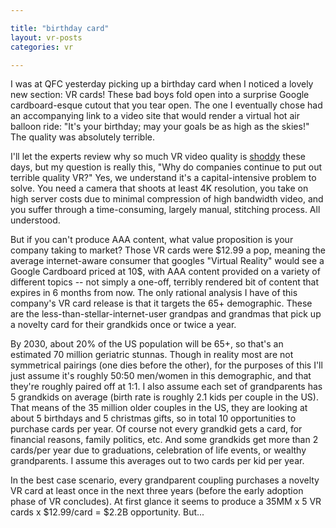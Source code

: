 ```yaml
---

title: "birthday card"
layout: vr-posts
categories: vr

---
```


I was at QFC yesterday picking up a birthday card when I noticed a lovely new section: VR cards! These bad boys fold open into a surprise Google cardboard-esque cutout that you tear open. The one I eventually chose had an accompanying link to a video site that would render a virtual hot air balloon ride: "It's your birthday; may your goals be as high as the skies!" The quality was absolutely terrible. 

I'll let the experts review why so much VR video quality is [shoddy](https://medium.com/visbit/why-do-all-the-360-vr-videos-today-look-so-pixelated-b1ab3cba6f95) these days, but my question is really this, "Why do companies continue to put out terrible quality VR?" Yes, we understand it's a capital-intensive problem to solve. You need a camera that shoots at least 4K resolution, you take on high server costs due to minimal compression of high bandwidth video, and you suffer through a time-consuming, largely manual, stitching process. All understood. 

But if you can't produce AAA content, what value proposition is your company taking to market? Those VR cards were $12.99 a pop, meaning the average internet-aware consumer that googles "Virtual Reality" would see a Google Cardboard priced at 10$, with AAA content provided on a variety of different topics -- not simply a one-off, terribly rendered bit of content that expires in 6 months from now. The only rational analysis I have of this company's VR card release is that it targets the 65+ demographic. These are the less-than-stellar-internet-user grandpas and grandmas that pick up a novelty card for their grandkids once or twice a year. 

By 2030, about 20% of the US population will be 65+, so that's an estimated 70 million geriatric stunnas. Though in reality most are not symmetrical pairings (one dies before the other), for the purposes of this I'll just assume it's roughly 50:50 men/women in this demographic, and that they're roughly paired off at 1:1. I also assume each set of grandparents has 5 grandkids on average (birth rate is roughly 2.1 kids per couple in the US). That means of the 35 million older couples in the US, they are looking at about 5 birthdays and 5 christmas gifts, so in total 10 opportunities to purchase cards per year. Of course not every grandkid gets a card, for financial reasons, family politics, etc. And some grandkids get more than 2 cards/per year due to graduations, celebration of life events, or wealthy grandparents. I assume this averages out to two cards per kid per year. 

In the best case scenario, every grandparent coupling purchases a novelty VR card at least once in the next three years (before the early adoption phase of VR concludes). At first glance it seems to produce a 35MM x 5 VR cards x $12.99/card = $2.2B opportunity. But...